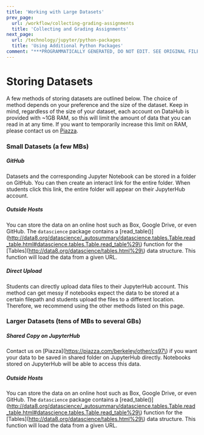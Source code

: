 ```yaml
---
title: 'Working with Large Datasets'
prev_page:
  url: /workflow/collecting-grading-assignments
  title: 'Collecting and Grading Assignments'
next_page:
  url: /technology/jupyter/python-packages
  title: 'Using Additional Python Packages'
comment: "***PROGRAMMATICALLY GENERATED, DO NOT EDIT. SEE ORIGINAL FILES IN /content***"
---
```

# Storing Datasets

A few methods of storing datasets are outlined below. The choice of method depends on your preference and the size of the dataset. Keep in mind, regardless of the size of your dataset, each account on DataHub is provided with ~1GB RAM, so this will limit the amount of data that you can read in at any time. If you want to temporarily increase this limit on RAM, please contact us on [Piazza](https://piazza.com/berkeley/other/cs97).

### Small Datasets \(a few MBs\)

##### GitHub

Datasets and the corresponding Jupyter Notebook can be stored in a folder on GitHub. You can then create an interact link for the entire folder. When students click this link, the entire folder will appear on their JupyterHub account.

##### Outside Hosts

You can store the data on an online host such as Box, Google Drive, or even GitHub. The `datascience` package contains a [read\_table\(\)](http://data8.org/datascience/_autosummary/datascience.tables.Table.read_table.html#datascience.tables.Table.read_table%29\) function for the [Tables](http://data8.org/datascience/tables.html%29\) data structure. This function will load the data from a given URL.

##### Direct Upload

Students can directly upload data files to their JupyterHub account. This method can get messy if notebooks expect the data to be stored at a certain filepath and students upload the files to a different location. Therefore, we recommend using the other methods listed on this page.

### Larger Datasets \(tens of MBs to several GBs\)

##### Shared Copy on JupyterHub

Contact us on [Piazza](https://piazza.com/berkeley/other/cs97\) if you want your data to be saved in shared folder on JupyterHub directly. Notebooks stored on JupyterHub will be able to access this data.

##### Outside Hosts

You can store the data on an online host such as Box, Google Drive, or even GitHub. The `datascience` package contains a [read\_table\(\)](http://data8.org/datascience/_autosummary/datascience.tables.Table.read_table.html#datascience.tables.Table.read_table%29\) function for the [Tables](http://data8.org/datascience/tables.html%29\) data structure. This function will load the data from a given URL.

